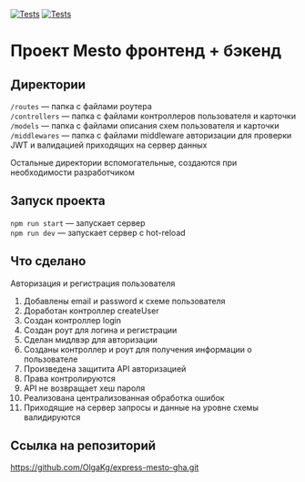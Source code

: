 [![Tests](../../actions/workflows/tests-13-sprint.yml/badge.svg)](../../actions/workflows/tests-13-sprint.yml) [![Tests](../../actions/workflows/tests-14-sprint.yml/badge.svg)](../../actions/workflows/tests-14-sprint.yml)
# Проект Mesto фронтенд + бэкенд


## Директории

`/routes` — папка с файлами роутера  
`/controllers` — папка с файлами контроллеров пользователя и карточки   
`/models` — папка с файлами описания схем пользователя и карточки  
`/middlewares` — папка с файлами middleware авторизации для проверки JWT и валидацией приходящих на сервер данных
  
Остальные директории вспомогательные, создаются при необходимости разработчиком

## Запуск проекта

`npm run start` — запускает сервер   
`npm run dev` — запускает сервер с hot-reload

## Что сделано

Авторизация и регистрация пользователя
1. Добавлены email и password к схеме пользователя
2. Доработан контроллер createUser
3. Создан контроллер login
4. Создан роут для логина и регистрации
5. Сделан мидлвэр для авторизации
6. Созданы контроллер и роут для получения информации о пользователе
7. Произведена защитита API авторизацией
8. Права контролируются
9. API не возвращает хеш пароля
10. Реализована централизованная обработка ошибок
11. Приходящие на сервер запросы и данные на уровне схемы валидируются

## Ссылка на репозиторий
https://github.com/OlgaKg/express-mesto-gha.git
